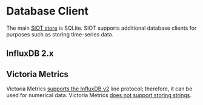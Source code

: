 # Database Client

The main [SIOT store](../ref/store.md) is SQLite. SIOT supports additional
database clients for purposes such as storing time-series data.

## InfluxDB 2.x

## Victoria Metrics

Victoria Metrics
[supports the InfluxDB v2](https://docs.victoriametrics.com/#how-to-send-data-in-influxdb-v2-format)
line protocol; therefore, it can be used for numerical data. Victoria Metrics
[does not support storing strings](https://stackoverflow.com/questions/66406899/does-victoriametrics-have-some-way-to-store-string-value-instead-float64).
